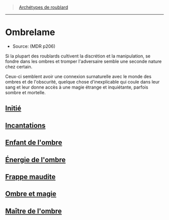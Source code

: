 ﻿---
!SubClassItem
Id: rogue_ombrelame_hd.md#ombrelame
RootId: rogue_ombrelame_hd.md
ParentLink: rogue_hd.md#archétypes-de-roublard
Name: Ombrelame
ParentName: Archétypes de roublard
NameLevel: 1
Source: (MDR p206)
---
>  [Archétypes de roublard](hd_rogue_archetypes_de_roublard.md)

---


# Ombrelame

- Source: (MDR p206)

Si la plupart des roublards cultivent la discrétion et la manipulation, se fondre dans les ombres et tromper l'adversaire semble une seconde nature chez certain.

Ceux-ci semblent avoir une connexion surnaturelle avec le monde des ombres et de l'obscurité, quelque chose d'inexplicable qui coule dans leur sang et leur donne accès à une magie étrange et inquiétante, parfois sombre et mortelle.



## [Initié](hd_rogue_ombrelame_initie.md)



## [Incantations](hd_rogue_ombrelame_incantations.md)



## [Enfant de l'ombre](hd_rogue_ombrelame_enfant_de_lombre.md)



## [Énergie de l'ombre](hd_rogue_ombrelame_energie_de_lombre.md)



## [Frappe maudite](hd_rogue_ombrelame_frappe_maudite.md)



## [Ombre et magie](hd_rogue_ombrelame_ombre_et_magie.md)



## [Maître de l'ombre](hd_rogue_ombrelame_maitre_de_lombre.md)

